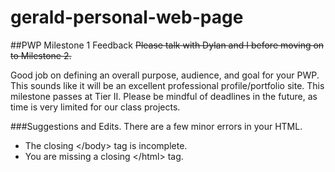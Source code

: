 # gerald-personal-web-page

##PWP Milestone 1 Feedback
~~Please talk with Dylan and I before moving on to Milestone 2.~~

Good job on defining an overall purpose, audience, and goal for your PWP. This sounds like it will be an excellent professional profile/portfolio site. This milestone passes at Tier II. Please be mindful of deadlines in the 
future, as time is very limited for our class projects.

###Suggestions and Edits.
There are a few minor errors in your HTML.
- The closing &lt;/body&gt; tag is incomplete.
- You are missing a closing &lt;/html&gt; tag.
